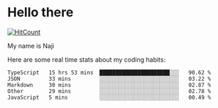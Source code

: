 # Hello there

[![HitCount](http://hits.dwyl.com/na-ji/na-ji.svg)](https://youtu.be/dQw4w9WgXcQ)

My name is Naji

Here are some real time stats about my coding habits:

<!--START_SECTION:waka-->
```text
TypeScript   15 hrs 53 mins  ██████████████████████░░░   90.62 % 
JSON         33 mins         ░░░░░░░░░░░░░░░░░░░░░░░░░   03.22 % 
Markdown     30 mins         ░░░░░░░░░░░░░░░░░░░░░░░░░   02.87 % 
Other        29 mins         ░░░░░░░░░░░░░░░░░░░░░░░░░   02.78 % 
JavaScript   5 mins          ░░░░░░░░░░░░░░░░░░░░░░░░░   00.49 %
```
<!--END_SECTION:waka-->
